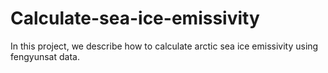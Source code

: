# Calculate-sea-ice-emissivity
In this project, we describe how to calculate arctic sea ice emissivity using fengyunsat data.
